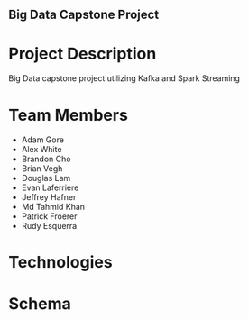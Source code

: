 ## Big Data Capstone Project

# Project Description
Big Data capstone project utilizing Kafka and Spark Streaming

# Team Members
- Adam Gore
- Alex White
- Brandon Cho
- Brian Vegh
- Douglas Lam
- Evan Laferriere
- Jeffrey Hafner
- Md Tahmid Khan
- Patrick Froerer 
- Rudy Esquerra

# Technologies

# Schema
